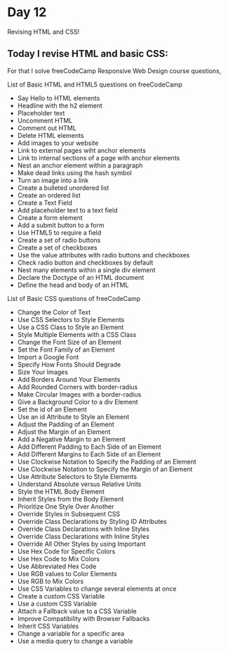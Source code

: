 # Day 12

Revising HTML and CSS!

## Today I revise HTML and basic CSS:

For that I solve freeCodeCamp Responsive Web Design course questions,

List of Basic HTML and HTML5 questions on freeCodeCamp

 - Say Hello to HTML elements
 - Headline with the h2 element
 - Placeholder text
 - Uncomment HTML
 - Comment out HTML
 - Delete HTML elements
 - Add images to your website
 - Link to external pages wiht anchor elements
 - Link to internal sections of a page with anchor elements
 - Nest an anchor element within a paragraph
 - Make dead links using the hash symbol
 - Turn an image into a link
 - Create a bulleted unordered list
 - Create an ordered list
 - Create a Text Field
 - Add placeholder text to a text field
 - Create a form element
 - Add a submit button to a form
 - Use HTML5 to require a field
 - Create a set of radio buttons
 - Create a set of checkboxes
 - Use the value attributes with radio buttons and checkboxes
 - Check radio button and checkboxes by default
 - Nest many elements within a single div element
 - Declare the Doctype of an HTML document
 - Define the head and body of an HTML


List of Basic CSS questions of freeCodeCamp

 - Change the Color of Text
 - Use CSS Selectors to Style Elements
 - Use a CSS Class to Style an Element
 - Style Multiple Elements with a CSS Class
 - Change the Font Size of an Element
 - Set the Font Family of an Element
 - Import a Google Font
 - Specify How Fonts Should Degrade
 - Size Your Images
 - Add Borders Around Your Elements
 - Add Rounded Corners with border-radius
 - Make Circular Images with a border-radius
 - Give a Background Color to a div Element
 - Set the id of an Element
 - Use an id Attribute to Style an Element
 - Adjust the Padding of an Element
 - Adjust the Margin of an Element
 - Add a Negative Margin to an Element
 - Add Different Padding to Each Side of an Element
 - Add Different Margins to Each Side of an Element
 - Use Clockwise Notation to Specify the Padding of an Element
 - Use Clockwise Notation to Specify the Margin of an Element
 - Use Attribute Selectors to Style Elements
 - Understand Absolute versus Relative Units
 - Style the HTML Body Element
 - Inherit Styles from the Body Element
 - Prioritize One Style Over Another
 - Override Styles in Subsequent CSS
 - Override Class Declarations by Styling ID Attributes
 - Override Class Declarations with Inline Styles
 - Override Class Declarations with Inline Styles
 - Override All Other Styles by using Important
 - Use Hex Code for Specific Colors
 - Use Hex Code to Mix Colors
 - Use Abbreviated Hex Code
 - Use RGB values to Color Elements
 - Use RGB to Mix Colors
 - Use CSS Variables to change several elements at once
 - Create a custom CSS Variable
 - Use a custom CSS Variable
 - Attach a Fallback value to a CSS Variable
 - Improve Compatibility with Browser Fallbacks
 - Inherit CSS Variables
 - Change a variable for a specific area
 - Use a media query to change a variable

